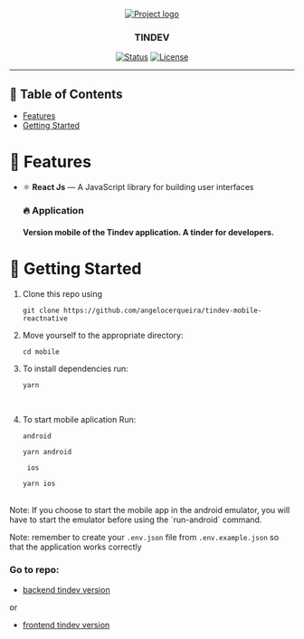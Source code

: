 <p align="center">
  <a href="" rel="noopener">
 <img src="https://i.imgur.com/eTYN8QF.png" alt="Project logo"></a>
</p>



<h3 align="center">TINDEV</h3>


<div align="center">

[![Status](https://img.shields.io/badge/status-active-success.svg)]()
[![License](https://img.shields.io/badge/license-MIT-blue.svg)](/LICENSE)

</div>

---


## 📝 Table of Contents

- [Features](#about)
- [Getting Started](#getting_started)



# 🧐 Features <a name = "features"></a>

- ⚛️ **React Js** — A JavaScript library for building user interfaces

  ### 🔥 **Application**
    #### Version mobile of the Tindev application. A tinder for developers.


# 🏁 Getting Started <a name = "getting_started"></a>

1. Clone this repo using
    ```
    git clone https://github.com/angelocerqueira/tindev-mobile-reactnative
    ```
2. Move yourself to the appropriate directory:
    ```
    cd mobile
    ```
1. To install dependencies run:
    ```
    yarn
    ```
   <br />

4.  To start mobile aplication Run:

    `android`
    ```
    yarn android
    ```
      ` ios`
    ```
    yarn ios
    ```
<br >
Note: If you choose to start the mobile app in the android emulator, you will have to start the emulator before using
the `run-android` command.


Note: remember to create your `.env.json` file from `.env.example.json` so that the application works correctly
</div>

### Go to repo:
- [backend tindev version](https://github.com/angelocerqueira/tindev-backend)

or

- [frontend tindev version](https://github.com/angelocerqueira/tindev-frontend-reactjs)

